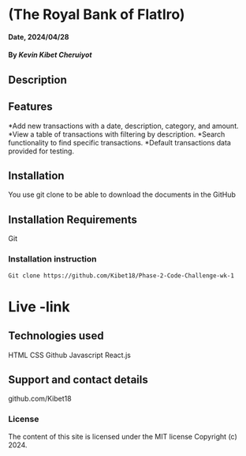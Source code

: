 
# (The Royal Bank of FlatIro)

#### Date, 2024/04/28

#### By *Kevin Kibet Cheruiyot*

## Description
## Features
*Add new transactions with a date, description, category, and amount. *View a table of transactions with filtering by description. *Search functionality to find specific transactions. *Default transactions data provided for testing.

## Installation
You use git clone to be able to download the documents in the GitHub
## Installation Requirements
Git

### Installation instruction
```
Git clone https://github.com/Kibet18/Phase-2-Code-Challenge-wk-1

```

# Live -link


## Technologies used
HTML
CSS
Github
Javascript
React.js

## Support and contact details
github.com/Kibet18

### License
The content of this site is licensed under the MIT license
Copyright (c) 2024.